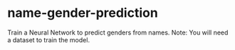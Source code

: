 # name-gender-prediction
Train a Neural Network to predict genders from names. Note: You will need a dataset to train the model.
